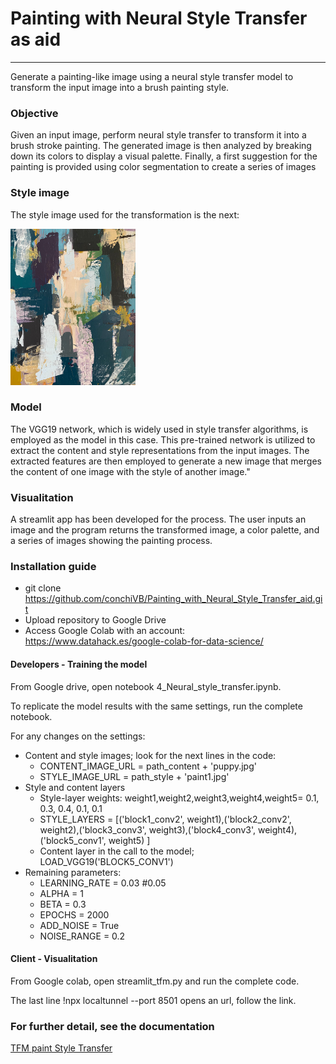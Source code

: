 # Painting with Neural Style Transfer as aid
___


Generate a painting-like image using a neural style transfer model to transform the input image into a brush painting style.



### Objective

Given an input image, perform neural style transfer to transform it into a brush stroke painting. The generated image is then analyzed by breaking down its colors to display a visual palette. Finally, a first suggestion for the painting is provided using color segmentation to create a series of images


### Style image

The style image used for the transformation is the next:

<img src="./06_transfer_style/style/paint1.jpg" width="200" height="250" />


### Model

The VGG19 network, which is widely used in style transfer algorithms, is employed as the model in this case. This pre-trained network is utilized to extract the content and style representations from the input images. The extracted features are then employed to generate a new image that merges the content of one image with the style of another image."


### Visualitation

A streamlit app has been developed for the process. The user inputs an image and the program returns the transformed image, a color palette, and a series of images showing the painting process.


### Installation guide

*	git clone https://github.com/conchiVB/Painting_with_Neural_Style_Transfer_aid.git
*	Upload repository to Google Drive
*	Access Google Colab with an account: https://www.datahack.es/google-colab-for-data-science/

#### Developers - Training the model 

From Google drive, open notebook  4_Neural_style_transfer.ipynb. 

To replicate the model results with the same settings, run the complete notebook.

For any changes on the settings:
*	Content and style images; look for the next lines in the code:
    -	CONTENT_IMAGE_URL = path_content + 'puppy.jpg'
    -	STYLE_IMAGE_URL = path_style + 'paint1.jpg'
*	Style and content layers
    -	Style-layer weights: weight1,weight2,weight3,weight4,weight5= 0.1, 0.3, 0.4, 0.1, 0.1
    -	STYLE_LAYERS = [('block1_conv2', weight1),('block2_conv2', weight2),('block3_conv3', weight3),('block4_conv3', weight4), ('block5_conv1', weight5) ]
    -	Content layer in the call to the model; LOAD_VGG19('BLOCK5_CONV1')  
*	Remaining parameters:
    -	LEARNING_RATE = 0.03 #0.05
    -	ALPHA = 1 
    -	BETA =  0.3 
    -	EPOCHS = 2000 
    -	ADD_NOISE = True
    -	NOISE_RANGE = 0.2

#### Client - Visualitation

From Google colab, open streamlit_tfm.py and run the complete code.

The last line !npx localtunnel --port 8501 opens an url, follow the link.

### For further detail, see the documentation 

[TFM paint Style Transfer](TFM_paint_Style_Transfer.pdf)
